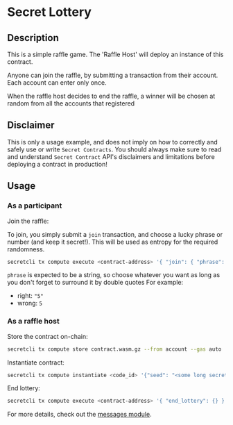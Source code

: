 # Secret Lottery

## Description
This is a simple raffle game. The 'Raffle Host' will deploy an instance of this contract. 

Anyone can join the raffle, by submitting a transaction from their account. Each account can enter only once.

When the raffle host decides to end the raffle, a winner will be chosen at random from all the accounts that registered

## Disclaimer
This is only a usage example, and does not imply on how to correctly and safely use or write `Secret Contracts`. You should always make sure to read and understand `Secret Contract` API's disclaimers and limitations before deploying a contract in production!

## Usage

### As a participant 

Join the raffle:

To join, you simply submit a `join` transaction, and choose a lucky phrase or number (and keep it secret!). This will be used as entropy for the required randomness.

```bash
secretcli tx compute execute <contract-address> '{ "join": { "phrase": "<write something fun here>" }}' --from account
```

`phrase` is expected to be a string, so choose whatever you want as long as you don't forget to surround it by double quotes
For example:
* right: `"5"` 
* wrong: `5`

### As a raffle host

Store the contract on-chain:
```bash
secretcli tx compute store contract.wasm.gz --from account --gas auto
```

Instantiate contract:
```bash
secretcli tx compute instantiate <code_id> '{"seed": "<some long secret here>"}' --label <label> --from account
```

End lottery:
```bash
secretcli tx compute execute <contract-address> '{ "end_lottery": {} }' --from account
```

For more details, check out the [messages module](https://github.com/toml01/SecretLottery/blob/master/src/msg.rs).
